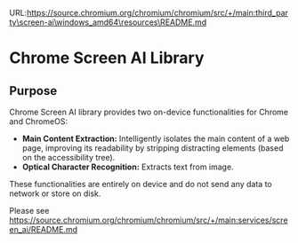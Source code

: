 URL:https://source.chromium.org/chromium/chromium/src/+/main:third_party\screen-ai\windows_amd64\resources\README.md
# Chrome Screen AI Library

## Purpose
Chrome Screen AI library provides two on-device functionalities for Chrome and
ChromeOS:
* **Main Content Extraction:** Intelligently isolates the main content of a web
   page, improving its readability by stripping distracting elements (based on
   the accessibility tree).
* **Optical Character Recognition:** Extracts text from image.

These functionalities are entirely on device and do not send any data to
network or store on disk.

Please see https://source.chromium.org/chromium/chromium/src/+/main:services/screen_ai/README.md